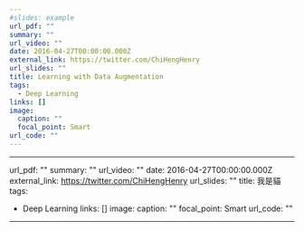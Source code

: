 ```yaml
---
#slides: example
url_pdf: ""
summary: ""
url_video: ""
date: 2016-04-27T00:00:00.000Z
external_link: https://twitter.com/ChiHengHenry
url_slides: ""
title: Learning with Data Augmentation
tags:
  - Deep Learning
links: []
image:
  caption: ""
  focal_point: Smart
url_code: ""
---
```

---
url_pdf: ""
summary: ""
url_video: ""
date: 2016-04-27T00:00:00.000Z
external_link: https://twitter.com/ChiHengHenry
url_slides: ""
title: 我是貓
tags:
  - Deep Learning
links: []
image:
  caption: ""
  focal_point: Smart
url_code: ""

---
